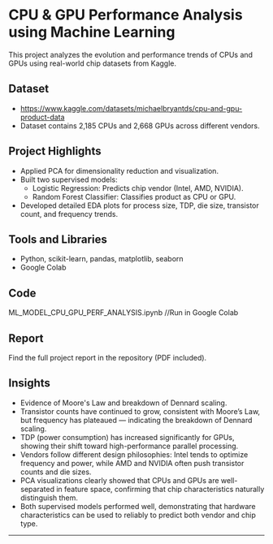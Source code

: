 # CPU & GPU Performance Analysis using Machine Learning

This project analyzes the evolution and performance trends of CPUs and GPUs using real-world chip datasets from Kaggle.

## Dataset
- https://www.kaggle.com/datasets/michaelbryantds/cpu-and-gpu-product-data
- Dataset contains 2,185 CPUs and 2,668 GPUs across different vendors.

## Project Highlights
- Applied PCA for dimensionality reduction and visualization.
- Built two supervised models:
  - Logistic Regression: Predicts chip vendor (Intel, AMD, NVIDIA).
  - Random Forest Classifier: Classifies product as CPU or GPU.
- Developed detailed EDA plots for process size, TDP, die size, transistor count, and frequency trends.

## Tools and Libraries
- Python, scikit-learn, pandas, matplotlib, seaborn
- Google Colab

## Code
ML_MODEL_CPU_GPU_PERF_ANALYSIS.ipynb //Run in Google Colab

## Report
Find the full project report in the repository (PDF included).

## Insights
- Evidence of Moore's Law and breakdown of Dennard scaling.
- Transistor counts have continued to grow, consistent with Moore’s Law, but frequency has plateaued — indicating the breakdown of Dennard scaling.
- TDP (power consumption) has increased significantly for GPUs, showing their shift toward high-performance parallel processing.
- Vendors follow different design philosophies: Intel tends to optimize frequency and power, while AMD and NVIDIA often push transistor counts and die sizes.
- PCA visualizations clearly showed that CPUs and GPUs are well-separated in feature space, confirming that chip characteristics naturally distinguish them.
- Both supervised models performed well, demonstrating that hardware characteristics can be used to reliably to predict both vendor and chip type.

---
